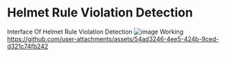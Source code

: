 # Helmet Rule Violation Detection
Interface Of Helmet Rule Violation Detection
![image](https://github.com/user-attachments/assets/abc33280-3a04-464a-a755-84ce43087e62)
Working
https://github.com/user-attachments/assets/54ad3246-4ee5-424b-9ced-d321c74fb242


